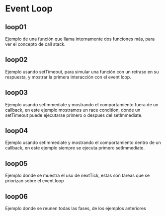 # Event Loop

## loop01

Ejemplo de una función que llama internamente dos funciones más, para ver el concepto de call stack.

## loop02

Ejemplo usando setTimeout, para simular una función con un retraso en su respuesta, y mostrar la primera interacción con el event loop.

## loop03

Ejemplo usando setImmediate y mostrando el comportamiento fuera de un callback, en este ejemplo mostramos un race condition, donde un setTimeout puede ejecutarse primero o despues del setImmediate.

## loop04

Ejemplo usando setImmediate y mostrando el comportamiento dentro de un callback, en este ejemplo siempre se ejecuta primero setImmediate.

## loop05

Ejemplo donde se muestra el uso de nextTick, estas son tareas que se priorizan sobre el event loop

## loop06

Ejemplo donde se reunen todas las fases, de los ejemplos anteriores
